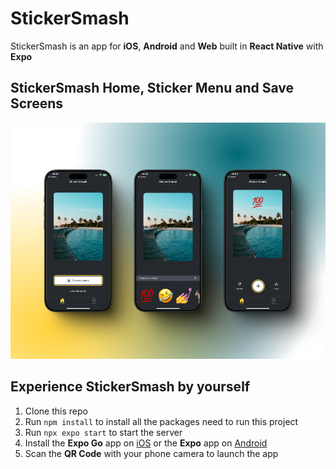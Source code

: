 # StickerSmash
StickerSmash is an app for **iOS**, **Android** and **Web** built in **React Native** with **Expo**

## StickerSmash Home, Sticker Menu and Save Screens
![StickerSmash Home, Sticker Menu and Save Screens](https://github.com/TwickE/ReadmeImages/blob/main/StickerSmash.png?raw=true)

## Experience StickerSmash by yourself

 1. Clone this repo
 2. Run `npm install` to install all the packages need to run this project
 3. Run `npx expo start` to start the server
 4. Install the **Expo Go** app on [iOS](https://apps.apple.com/us/app/expo-go/id982107779) or the **Expo** app on [Android](https://play.google.com/store/apps/details?id=host.exp.exponent&hl=en&pli=1)
 5. Scan the **QR Code** with your phone camera to launch the app
